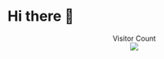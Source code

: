 # Hi there 👋

<p align="center"> 
  Visitor Count<br>
  <img src="https://profile-counter.glitch.me/bebestmaple/count.svg" />
</p>
<!--
**bebestmaple/bebestmaple** is a ✨ _special_ ✨ repository because its `README.md` (this file) appears on your GitHub profile.

Here are some ideas to get you started:

- 🔭 I’m currently working on ...
- 🌱 I’m currently learning ...
- 👯 I’m looking to collaborate on ...
- 🤔 I’m looking for help with ...
- 💬 Ask me about ...
- 📫 How to reach me: ...
- 😄 Pronouns: ...
- ⚡ Fun fact: ...
-->
# 🎍 My Skills
![Docker](https://img.shields.io/badge/-Docker-black?style=flat-square&logo=docker)
![Python](https://img.shields.io/badge/-Python-black?style=flat-square&logo=Python)
![JavaScript](https://img.shields.io/badge/-JavaScript-black?style=flat-square&logo=javascript)
![Mysql](https://img.shields.io/badge/-MySQL-black?style=flat-square&logo=MySQL&logoColor=white)

# ⚡Tool
![VsCode](https://img.shields.io/badge/-VSCode-23A9F2?style=flat-square&logo=Visual%20Studio%20Code&logoColor=white)
![Linux](https://img.shields.io/badge/-WSL2-87CF3E?style=flat-square&logo=linux&logoColor=white)

# ⚡Github Stats
[![bebestmaple's github stats](https://github-readme-stats.vercel.app/api?username=bebestmaple&show_icons=true)](https://github.com/anuraghazra/github-readme-stats)

# 🔭Top Langs
[![Top Langs](https://github-readme-stats.vercel.app/api/top-langs/?username=bebestmaple)](https://github.com/anuraghazra/github-readme-stats)

# 🌱 I’m currently learning ...
CentOS、Raspbian  
PowerShell、Bash  
Kubernetes  
Docker for windows、Hyper-V、WSL2、Docker Compose  
GitHub Action  
SqlServer、MySQL、Mariadb、Sqlite  
Redis、ES  
RabbitMQ  
Nginx、IIS  
.NET（Core）  
SignlaR、WebSocket  
IdentityServer4  
CAP  
Ocelot、Consul  
Exceptionless  
SkyWalking  
HangFire、Quartz.Net  
NRules  
